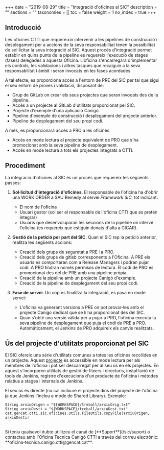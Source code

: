 +++
date        = "2019-08-29"
title       = "Integració d'oficines al SIC"
description = ""
sections    = ""
taxonomies  = []
toc             = false
weight          = 1
no_index        = true
+++

## Introducció

Les oficines CTTI que requereixin intervenir a les pipelines de construcció i desplegament per a accions de la seva responsabilitat tenen la possibilitat de sol·licitar la seva integració al SIC.
Aquest procés d'integració permet establir en quins punts de la pipeline es requereix l'execució de stages (fases) delegades a aquesta Oficina.
L'oficina s'encarregarà d'implementar els controls, les validacions i altres tasques que recaiguin a la seva responsabilitat i àmbit i seran invocats en les fases acordades.

A tal efecte, es proporciona accés a l'entorn de PRE del SIC per tal que sigui el seu entorn de proves i validació, disposant de:

* Grup de GitLab on crear els seus projectes que seran invocats des de la pipeline.
* Accés a un projecte al GitLab d'utilitats proporcionat pel SIC.
* Projecte d'exemple d'una aplicació Canigó.
* Pipeline d'exemple de construcció i desplegament del projecte anterior.
* Pipeline de desplegament del seu propi codi.

A més, es proporcionarà accés a PRO a les oficines:

* Accés en mode lectura al projecte equivalent de PRO que s'ha promocionat amb la seva pipeline de desplegament.
* Accés en mode lectura a tots els projectes integrats a CTTI.

## Procediment

La integració d'oficines al SIC és un procés que requereix les següents passes:

1. **Sol·licitud d'integració d'oficines**. El responsable de l'oficina ha d'obrir una WORK ORDER a SAU Remedy al servei *Framework SIC*, tot indicant:
	* El nom de l'oficina
	* Usuari gestor (sol ser el responsable de l'oficina CTTI que es pretén integrar)
	* Usuaris que desenvoluparan les seccions de la pipeline on intervé l'oficina (es requereix que estiguin donats d'alta a GICAR).

2. **Gestió de la petició per part del SIC**. Quan el SIC rep la petició anterior, realitza les següents accions:
	* Creació dels grups de seguretat a PRE i a PRO.
	* Creació dels grups de gitlab corresponents a l'Oficina. A PRE els usuaris es comportaran com a Release Managers i podran pujar codi. A PRO tindran només permisos de lectura. El codi de PRO es promocionat des del de PRE amb una pipeline pròpia.
	* Creació de la pipeline amb un projecte Canigó d'exemple.
	* Creació de la pipeline de desplegament del seu propi codi.

3. **Fase de servei**. Un cop es finalitza la integració, es pasa en mode servei:
	* L'oficina va generant versions a PRE on pot provar-les amb el projecte Canigo dedicat que se li ha proporcionat des del SIC.
	* Quan s'obté una versió vàlida per a pujar a PRO, l'oficina executa la seva pipeline de desplegament que puja el codi de PRE a PRO. Automàticament, el Jenkins de PRO adquireix els canvis realitzats.

## Ús del projecte d'utilitats proporcionat pel SIC

El SIC ofereix una sèrie d'utilitats comunes a totes les oficines recollides en un projecte. Aquest [projecte](https://preproduccio.git.intranet.gencat.cat/0192/SIC-oficines-utils-library) és accessible en mode lectura per als membres de l'oficina i pot ser descarregat per al seu ús en els projectes.
En aquest s'incorporen utilitats de gestió de fitxers i directoris, instal·lació de tools de Jenkins, registre d'execucions d'un producte de l'oficina i mètodes relatius a stages i internals de Jenkins.

El seu ús és directe (no cal incloure el projecte dins del projecte de l'oficina ja que Jenkins l'inclou a mode de Shared Library). Exemple:

```
String arxiuOrigen = "${WORKSPACE}/treball/arxiuOrig.txt"
String arxiuDesti = "${WORKSPACE}/treball/arxiuDest.txt"
cat.gencat.ctti.sic.oficines.utils.FileUtils.copyFile(arxiuOrigen, arxiuDesti)
```

<br/>
Si teniu qualsevol dubte utilitzeu el canal de [**Suport**](/sic/suport) o contacteu amb l'Oficina Tècnica Canigó CTTI a través del correu electrònic: **oficina-tecnica.canigo.ctti@gencat.cat**.